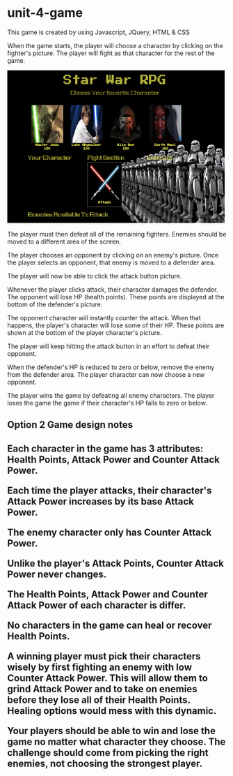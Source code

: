 # unit-4-game

This game is created by using Javascript, JQuery, HTML & CSS

When the game starts, the player will choose a character by clicking on the fighter's picture. The player will fight as that character for the rest of the game.

<img src = "assets/images/screen-shot.png" width = "500" height = "350">

The player must then defeat all of the remaining fighters. Enemies should be moved to a different area of the screen.

The player chooses an opponent by clicking on an enemy's picture.
Once the player selects an opponent, that enemy is moved to a defender area.

The player will now be able to click the attack button picture.

Whenever the player clicks attack, their character damages the defender. The opponent will lose HP (health points). These points are displayed at the bottom of the defender's picture. 

The opponent character will instantly counter the attack. When that happens, the player's character will lose some of their HP. These points are shown at the bottom of the player character's picture.

The player will keep hitting the attack button in an effort to defeat their opponent.

When the defender's HP is reduced to zero or below, remove the enemy from the defender area. The player character can now choose a new opponent.

The player wins the game by defeating all enemy characters. The player loses the game the game if their character's HP falls to zero or below.

<h2>Option 2 Game design notes <h2>

Each character in the game has 3 attributes: Health Points, Attack Power and Counter Attack Power.

Each time the player attacks, their character's Attack Power increases by its base Attack Power. 

The enemy character only has Counter Attack Power. 

Unlike the player's Attack Points, Counter Attack Power never changes.

The Health Points, Attack Power and Counter Attack Power of each character is differ.

No characters in the game can heal or recover Health Points. 

A winning player must pick their characters wisely by first fighting an enemy with low Counter Attack Power. This will allow them to grind Attack Power and to take on enemies before they lose all of their Health Points. Healing options would mess with this dynamic.

Your players should be able to win and lose the game no matter what character they choose. The challenge should come from picking the right enemies, not choosing the strongest player.


